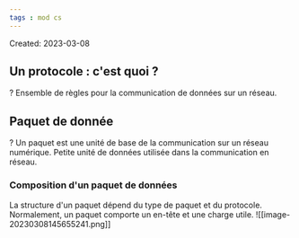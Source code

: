 ```yaml
---
tags : mod cs
---
```

Created: 2023-03-08

## Un protocole : c'est quoi ?
?
Ensemble de règles pour la communication de données sur un réseau.

## Paquet de donnée
?
Un paquet est une unité de base de la communication sur un réseau numérique. Petite unité de données utilisée dans la communication en réseau.

### **Composition d'un paquet de données**
La structure d'un paquet dépend du type de paquet et du protocole. Normalement, un paquet comporte un en-tête et une charge utile.
![[image-20230308145655241.png]]






